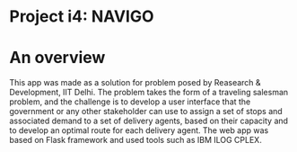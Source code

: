 # Project i4: NAVIGO

# An overview

This app was made as a solution for problem posed by Reasearch & Development, IIT Delhi. The problem takes the form of a traveling salesman problem, and the challenge is to develop a user interface that the government or any other stakeholder can use to assign a set of stops and associated demand to a set of delivery agents, based on their capacity and to develop an optimal route for each delivery agent. The web app was based on Flask framework and used tools such as IBM ILOG CPLEX.


